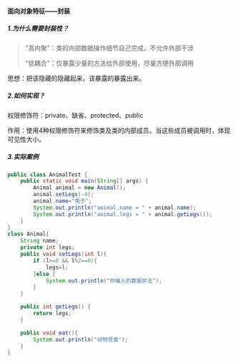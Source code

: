 #### 面向对象特征——封装

##### 1.为什么需要封装性？

> "高内聚"：类的内部数据操作细节自己完成，不允许外部干涉
>
> "低耦合"：仅暴露少量的方法给外部使用，尽量方便外部调用

思想：把该隐藏的隐藏起来，该暴露的暴露出来。

##### 2.如何实现？

权限修饰符：private、缺省、protected、public

作用：使用4种权限修饰符来修饰类及类的内部成员。当这些成员被调用时，体现可见性大小。

##### 3.实际案例



```java
public class AnimalTest {
    public static void main(String[] args) {
        Animal animal = new Animal();
        animal.setLegs(-4);
        animal.name="兔子";
        System.out.println("animal.name = " + animal.name);
        System.out.println("animal.legs = " + animal.getLegs());
    }
}
class Animal{
    String name;
    private int legs;
    public void setLegs(int l){
        if (l>=0 && l%2==0){
            legs=l;
        }else {
            System.out.println("你输入的数据非法");
        }
    }

    public int getLegs() {
        return legs;
    }

    public void eat(){
        System.out.println("动物觅食");
    }
}
```